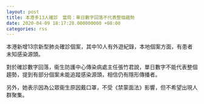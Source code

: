 ```yaml
---
layout: post
title: 本港多13人確診　當局：單日數字回落不代表整個趨勢
date: 2020-04-09 18:17:28.000000000 +08:00
categories: rss
---
```


本港新增13宗新型肺炎確診個案，其中10人有外遊紀錄，本地個案方面，有患者未知感染源頭。

對於確診數字回落，衞生防護中心傳染病處主任張竹君說，單日數字不能代表整個趨勢，提到有部分個案未能追蹤感染源頭，相信仍有隱形傳播者。

另外，她表示因為公眾衞生原因戴口罩，不受《禁蒙面法》影響，但不希望出現人群聚集。
